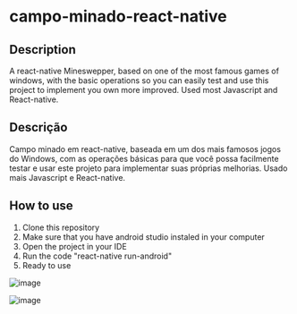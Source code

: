 # campo-minado-react-native

## Description

A react-native Mineswepper, based on one of the most famous games of windows, with the basic operations so you can easily test and use this project to implement you own more improved. Used most Javascript and React-native.


## Descrição

Campo minado em react-native, baseada em um dos mais famosos jogos do Windows, com as operações básicas para que você possa facilmente testar e usar este projeto para implementar suas próprias melhorias. Usado mais Javascript e React-native.


## How to use

<ol>
  <li>Clone this repository</li>
  <li>Make sure that you have android studio instaled in your computer</li>
  <li>Open the project in your IDE</li>
  <li>Run the code "react-native run-android"</li>
  <li>Ready to use</li>
</ol>

![image](https://user-images.githubusercontent.com/83193655/179293804-f6607cdd-284d-4713-a0d4-09444d77abdf.png)

![image](https://user-images.githubusercontent.com/83193655/179293950-62a55880-7774-4e92-9e25-a649edbb6ad5.png)
